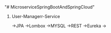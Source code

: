 "# MicroserviceSpringBootAndSpringCloud" 


1. User-Managerr-Service

   ->JPA
   ->Lombox
   ->MYSQL 
   ->REST 
   ->Eureka
   ->
